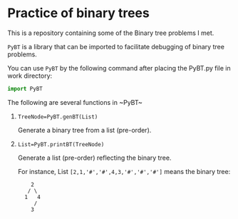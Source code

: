 # Practice of binary trees

This is a repository containing some of the Binary tree problems I met. 

` PyBT ` is a library that can be imported to facilitate debugging of binary tree problems.

You can use `PyBT` by the following command after placing the PyBT.py file in work directory: 

```python
import PyBT
```

The following are several functions in ~PyBT~

1. `TreeNode=PyBT.genBT(List)`

    Generate a binary tree from a list (pre-order).

2. `List=PyBT.printBT(TreeNode)`

   Generate a list (pre-order) reflecting the binary tree.

   For instance, List `[2,1,'#','#',4,3,'#','#','#']` means the binary tree:
   ```
       2
      / \
     1   4
        /
       3
    ```
